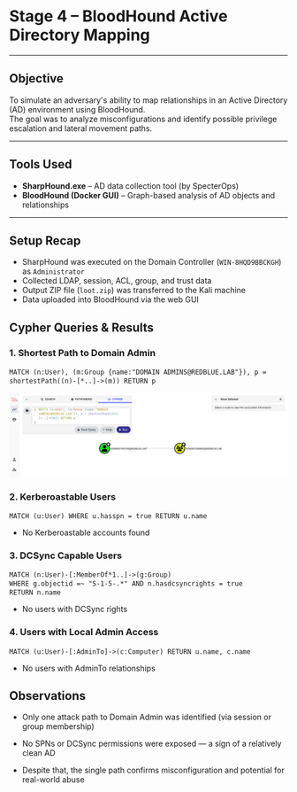 # Stage 4 – BloodHound Active Directory Mapping

---

## Objective

To simulate an adversary's ability to map relationships in an Active Directory (AD) environment using BloodHound.  
The goal was to analyze misconfigurations and identify possible privilege escalation and lateral movement paths.

---

## Tools Used

- **SharpHound.exe** – AD data collection tool (by SpecterOps)
- **BloodHound (Docker GUI)** – Graph-based analysis of AD objects and relationships

---

## Setup Recap

- SharpHound was executed on the Domain Controller (`WIN-8HQD9BBCKGH`) as `Administrator`
- Collected LDAP, session, ACL, group, and trust data
- Output ZIP file (`loot.zip`) was transferred to the Kali machine
- Data uploaded into BloodHound via the web GUI

## Cypher Queries & Results

### 1. Shortest Path to Domain Admin

```cypher
MATCH (n:User), (m:Group {name:"DOMAIN ADMINS@REDBLUE.LAB"}), p = shortestPath((n)-[*..]->(m)) RETURN p
```
![Shortest Path To Domain Admin](https://github.com/xMohammadAsimx/RedBlue-Enterprise-Lab/raw/main/phase2_red_team/stage4_bloodhound_ad_mapping/screenshot/Shortest_Path_To_Domain_admin.png)


### 2. Kerberoastable Users

```cypher
MATCH (u:User) WHERE u.hasspn = true RETURN u.name
```

- No Kerberoastable accounts found

### 3. DCSync Capable Users

``` cypher
MATCH (n:User)-[:MemberOf*1..]->(g:Group)
WHERE g.objectid =~ "S-1-5-.*" AND n.hasdcsyncrights = true
RETURN n.name
```
- No users with DCSync rights

### 4. Users with Local Admin Access

``` cypher
MATCH (u:User)-[:AdminTo]->(c:Computer) RETURN u.name, c.name
```
- No users with AdminTo relationships

## Observations

- Only one attack path to Domain Admin was identified (via session or group membership)

- No SPNs or DCSync permissions were exposed — a sign of a relatively clean AD

- Despite that, the single path confirms misconfiguration and potential for real-world abuse


